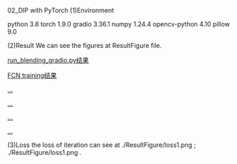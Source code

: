 02_DIP with PyTorch
(1)Environment

python 3.8
torch 1.9.0
gradio 3.36.1
numpy 1.24.4
opencv-python 4.10
pillow 9.0

(2)Result
We can see the figures at ResultFigure file.

[run_blending_gradio.py结果](./ResultFigure/1.png)

[FCN training结果](./ResultFigure/result_1.png)

[...](./ResultFigure/result_2.png)

[...](./ResultFigure/result_3.png)

[...](./ResultFigure/result_4.png)

[...](./ResultFigure/result_5.png)

(3)Loss
the loss of iteration can see at ./ResultFigure/loss1.png ; ./ResultFigure/loss1.png .

